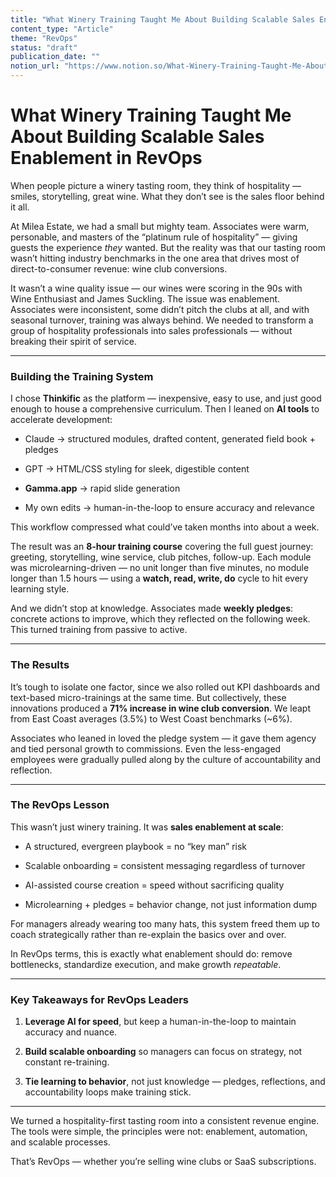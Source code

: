 ```yaml
---
title: "What Winery Training Taught Me About Building Scalable Sales Enablement in RevOps"
content_type: "Article"
theme: "RevOps"
status: "draft"
publication_date: ""
notion_url: "https://www.notion.so/What-Winery-Training-Taught-Me-About-Building-Scalable-Sales-Enablement-in-RevOps-2616c0597673806d9348ceac675f97ca"
---
```


# What Winery Training Taught Me About Building Scalable Sales Enablement in RevOps

When people picture a winery tasting room, they think of hospitality — smiles, storytelling, great wine. What they don’t see is the sales floor behind it all.

At Milea Estate, we had a small but mighty team. Associates were warm, personable, and masters of the “platinum rule of hospitality” — giving guests the experience *they* wanted. But the reality was that our tasting room wasn’t hitting industry benchmarks in the one area that drives most of direct-to-consumer revenue: wine club conversions.

It wasn’t a wine quality issue — our wines were scoring in the 90s with Wine Enthusiast and James Suckling. The issue was enablement. Associates were inconsistent, some didn’t pitch the clubs at all, and with seasonal turnover, training was always behind. We needed to transform a group of hospitality professionals into sales professionals — without breaking their spirit of service.

---

### **Building the Training System**

I chose **Thinkific** as the platform — inexpensive, easy to use, and just good enough to house a comprehensive curriculum. Then I leaned on **AI tools** to accelerate development:

- Claude → structured modules, drafted content, generated field book + pledges

- GPT → HTML/CSS styling for sleek, digestible content

- **Gamma.app** → rapid slide generation

- My own edits → human-in-the-loop to ensure accuracy and relevance

This workflow compressed what could’ve taken months into about a week.

The result was an **8-hour training course** covering the full guest journey: greeting, storytelling, wine service, club pitches, follow-up. Each module was microlearning-driven — no unit longer than five minutes, no module longer than 1.5 hours — using a **watch, read, write, do** cycle to hit every learning style.

And we didn’t stop at knowledge. Associates made **weekly pledges**: concrete actions to improve, which they reflected on the following week. This turned training from passive to active.

---

### **The Results**

It’s tough to isolate one factor, since we also rolled out KPI dashboards and text-based micro-trainings at the same time. But collectively, these innovations produced a **71% increase in wine club conversion**. We leapt from East Coast averages (3.5%) to West Coast benchmarks (~6%).

Associates who leaned in loved the pledge system — it gave them agency and tied personal growth to commissions. Even the less-engaged employees were gradually pulled along by the culture of accountability and reflection.

---

### **The RevOps Lesson**

This wasn’t just winery training. It was **sales enablement at scale**:

- A structured, evergreen playbook = no “key man” risk

- Scalable onboarding = consistent messaging regardless of turnover

- AI-assisted course creation = speed without sacrificing quality

- Microlearning + pledges = behavior change, not just information dump

For managers already wearing too many hats, this system freed them up to coach strategically rather than re-explain the basics over and over.

In RevOps terms, this is exactly what enablement should do: remove bottlenecks, standardize execution, and make growth *repeatable*.

---

### **Key Takeaways for RevOps Leaders**

1. **Leverage AI for speed**, but keep a human-in-the-loop to maintain accuracy and nuance.

1. **Build scalable onboarding** so managers can focus on strategy, not constant re-training.

1. **Tie learning to behavior**, not just knowledge — pledges, reflections, and accountability loops make training stick.

---

We turned a hospitality-first tasting room into a consistent revenue engine. The tools were simple, the principles were not: enablement, automation, and scalable processes.

That’s RevOps — whether you’re selling wine clubs or SaaS subscriptions.

